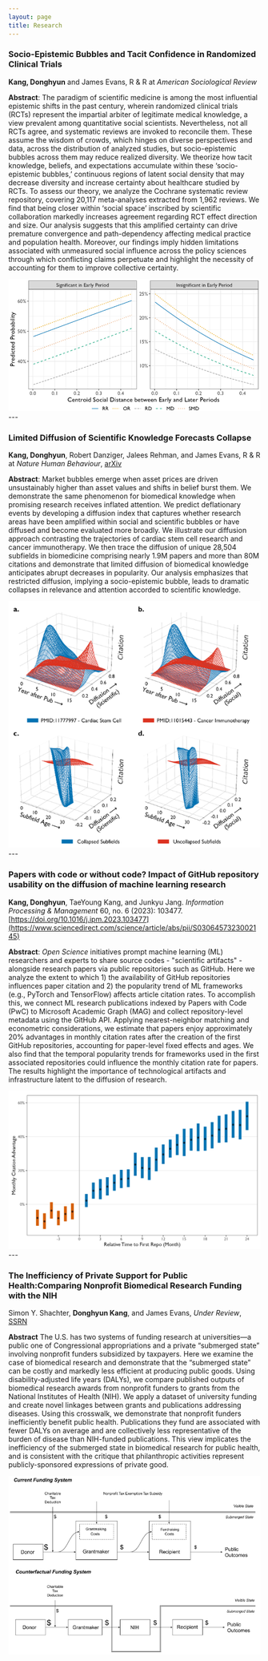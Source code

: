 ```yaml
---
layout: page
title: Research
---
```

### Socio-Epistemic Bubbles and Tacit Confidence in Randomized Clinical Trials
**Kang, Donghyun** and James Evans, R & R at *American Sociological Review*

**Abstract**: The paradigm of scientific medicine is among the most influential epistemic shifts in the past century, wherein randomized clinical trials (RCTs) represent the impartial arbiter of legitimate medical knowledge, a view prevalent among quantitative social scientists. Nevertheless, not all RCTs agree, and systematic reviews are invoked to reconcile them. These assume the wisdom of crowds, which hinges on diverse perspectives and data, across the distribution of analyzed studies, but socio-epistemic bubbles across them may reduce realized diversity. We theorize how tacit knowledge, beliefs, and expectations accumulate within these ‘socio-epistemic bubbles,’ continuous regions of latent social density that may decrease diversity and increase certainty about healthcare studied by RCTs. To assess our theory, we analyze the Cochrane systematic review repository, covering 20,117 meta-analyses extracted from 1,962 reviews. We find that being closer within ‘social space’ inscribed by scientific collaboration markedly increases agreement regarding RCT effect direction and size. Our analysis suggests that this amplified certainty can drive premature convergence and path-dependency affecting medical practice and population health. Moreover, our findings imply hidden limitations associated with unmeasured social influence across the policy sciences through which conflicting claims perpetuate and highlight the necessity of accounting for them to improve collective certainty. 

<img src="/assets/img/asr_fig.png" alt="Bubble Fig" class="center-figure">
---

### Limited Diffusion of Scientific Knowledge Forecasts Collapse
**Kang, Donghyun**, Robert Danziger, Jalees Rehman, and James Evans, R & R at *Nature Human Behaviour*, [arXiv](https://arxiv.org/ftp/arxiv/papers/2304/2304.07468.pdf)

**Abstract**: Market bubbles emerge when asset prices are driven unsustainably higher than asset values and shifts in belief burst them. We demonstrate the same phenomenon for biomedical knowledge when promising research receives inflated attention. We predict deflationary events by developing a diffusion index that captures whether research areas have been amplified within social and scientific bubbles or have diffused and become evaluated more broadly. We illustrate our diffusion approach contrasting the trajectories of cardiac stem cell research and cancer immunotherapy. We then trace the diffusion of unique 28,504 subfields in biomedicine comprising nearly 1.9M papers and more than 80M citations and demonstrate that limited diffusion of biomedical knowledge anticipates abrupt decreases in popularity. Our analysis emphasizes that restricted diffusion, implying a socio-epistemic bubble, leads to dramatic collapses in relevance and attention accorded to scientific knowledge.

<img src="/assets/img/bubble_fig_2.png" alt="Bubble Fig" class="center-figure">
---

### Papers with code or without code? Impact of GitHub repository usability on the diffusion of machine learning research
**Kang, Donghyun**, TaeYoung Kang, and Junkyu Jang. *Information Processing & Management* 60, no. 6 (2023): 103477. [https://doi.org/10.1016/j.ipm.2023.103477](https://www.sciencedirect.com/science/article/abs/pii/S0306457323002145)

**Abstract**: *Open Science* initiatives prompt machine learning (ML) researchers and experts to share source codes - "scientific artifacts" - alongside research papers via public repositories such as GitHub. Here we analyze the extent to which 1) the availability of GitHub repositories influences paper citation and 2) the popularity trend of ML frameworks (e.g., PyTorch and TensorFlow) affects article citation rates. To accomplish this, we connect ML research publications indexed by Papers with Code (PwC) to Microsoft Academic Graph (MAG) and collect repository-level metadata using the GitHub API. Applying nearest-neighbor matching and econometric considerations, we estimate that papers enjoy approximately 20% advantages in monthly citation rates after the creation of the first GitHub repositories, accounting for paper-level fixed effects and ages. We also find that the temporal popularity trends for frameworks used in the first associated repositories could influence the monthly citation rate for papers. The results highlight the importance of technological artifacts and infrastructure latent to the diffusion of research.

<img src="/assets/img/paperswith.png" alt="code fig" class="center-figure">
---

### The Inefficiency of Private Support for Public Health:Comparing Nonprofit Biomedical Research Funding with the NIH
Simon Y. Shachter, **Donghyun Kang**, and James Evans, *Under Review*, [SSRN](https://papers.ssrn.com/sol3/papers.cfm?abstract_id=4483036)

**Abstract** The U.S. has two systems of funding research at universities—a public one of Congressional appropriations and a private “submerged state” involving nonprofit funders subsidized by taxpayers. Here we examine the case of biomedical research and demonstrate that the “submerged state” can be costly and markedly less efficient at producing public goods. Using disability-adjusted life years (DALYs), we compare published outputs of biomedical research awards from nonprofit funders to grants from the National Institutes of Health (NIH). We apply a dataset of university funding and create novel linkages between grants and publications addressing diseases. Using this crosswalk, we demonstrate that nonprofit funders inefficiently benefit public health. Publications they fund are associated with fewer DALYs on average and are collectively less representative of the burden of disease than NIH-funded publications. This view implicates the inefficiency of the submerged state in biomedical research for public health, and is consistent with the critique that philanthropic activities represent publicly-sponsored expressions of private good.

<img src="/assets/img/nonprofit.png" alt="Fig" class="center-figure">
